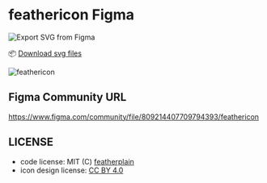 # feathericon Figma

![Export SVG from Figma](https://travis-ci.org/feathericon/feathericon-figma.svg?branch=master)

📦 <a href="https://github.com/feathericon/feathericon-figma/archive/release.zip">Download svg files</a>

![feathericon](https://repository-images.githubusercontent.com/236038444/813f9700-f9d5-11ea-8c57-9b0f8e85ec8d)


## Figma Community URL
https://www.figma.com/community/file/809214407709794393/feathericon

## LICENSE
- code license: MIT (C) [featherplain](https://github.com/featherplain)
- icon design license: [CC BY 4.0](https://creativecommons.org/licenses/by/4.0/deed.en)
